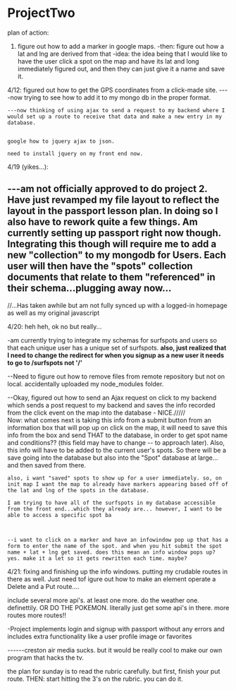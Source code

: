 # ProjectTwo


plan of action:

1. figure out how to add a marker in google maps.
	-then: figure out how a lat and lng are derived from that
	-idea: the idea being that I would like to have the user click a spot on the map and have its lat and long immediately figured out, and then they can just give it a name and save it.


4/12: figured out how to get the GPS coordinates from a click-made site.
	----now trying to see how to add it to my mongo db in the proper format.

	---now thinking of using ajax to send a request to my backend where I would set up a route to receive that data and make a new entry in my database.


	google how to jquery ajax to json. 

	need to install jquery on my front end now.


4/19 (yikes...):  

---am not officially approved to do project 2. Have just revamped my file layout to reflect the layout in the passport lesson plan. In doing so I also have to rework quite a few things. Am currently setting up passport right now though. Integrating this though will require me to add a new "collection" to my mongodb for Users. Each user will then have the "spots" collection documents that relate to them "referenced" in their schema...plugging away now...
----
//...Has taken awhile but am not fully synced up with a logged-in homepage as well as my original javascript



4/20: heh heh, ok no but really...

-am currently trying to integrate my schemas for surfspots and users so that each unique user has a unique set of surfspots. **also, just realized that I need to change the redirect for when you signup as a new user it needs to go to /surfspots not '/'**

--Need to figure out how to remove files from remote repository but not on local. accidentally uploaded my node_modules folder.

--Okay, figured out how to send an Ajax request on click to my backend which sends a post request to my backend and saves the info recorded from the click event on the map into the database - NICE./////  
	Now: what comes next is taking this info from a submit button from an information box that will pop up on click on the map, it will need to save this info from the box and send THAT to the database, in order to get spot name and conditions?? (this field may have to change -- to approach later).  Also, this info will have to be added to the current user's spots. So there will be a save going into the database but also into the "Spot" database at large... and then saved from there.

	also, i want "saved" spots to show up for a user immediately. so, on init map I want the map to already have markers appearing based off of the lat and lng of the spots in the database.
	
	I am trying to have all of the surfspots in my database accessible from the front end...which they already are... however, I want to be able to access a specific spot ba



	--i want to click on a marker and have an infowindow pop up that has a
	form to enter the name of the spot. and when you hit submit the spot name + lat + lng get saved. does this mean an info window pops up? yes. make it a let so it gets rewritten each time. maybe?  



4/21:   fixing and finishing up the info windows. putting my crudable routes in there as well. Just need tof igure out how to make an <a> element operate a Delete and a Put route....


include several more api's. at least one more. do the weather one. definettily. OR DO THE POKEMON. literally just get some api's in there. more routes more routes!!

-Project implements login and signup with passport without any errors and includes extra functionality like a user profile image or favorites

------creston air media sucks. but it would be really cool to make our own program that hacks the tv. 

the plan for sunday is to read the rubric carefully. but first, finish your put route. THEN: start hitting the 3's on the rubric. you can do it.



